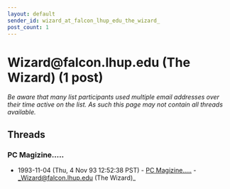 ```yaml
---
layout: default
sender_id: wizard_at_falcon_lhup_edu_the_wizard_
post_count: 1
---
```


# Wizard<span>@</span>falcon.lhup.edu (The Wizard) (1 post)

_Be aware that many list participants used multiple email addresses over their time active on the list. As such this page may not contain all threads available._

## Threads

### PC Magizine.....
+ 1993-11-04 (Thu, 4 Nov 93 12:52:38 PST) - [PC Magizine.....](/archive/1993/11/2836a88a5a0f2be6371ffb19816769b35ad50d8c2bb40f0d91cde3226668172f) - _Wizard@falcon.lhup.edu (The Wizard)_

